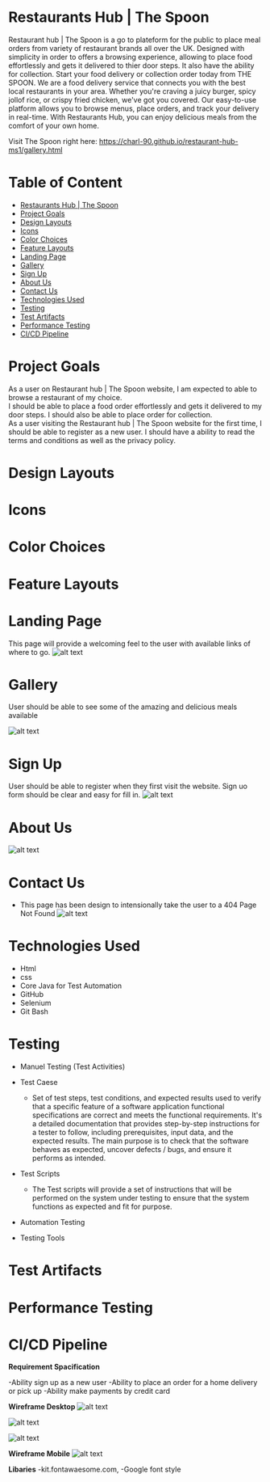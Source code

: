 
# Restaurants Hub | The Spoon
Restaurant hub | The Spoon is a go to plateform for the public to place meal orders from variety of restaurant brands all over the UK. 
Designed with simplicity in order to offers a browsing experience, allowing to place food effortlessly and gets it delivered to thier door steps. It also have the ability for collection. Start your food delivery or collection order today from THE SPOON. We are a food delivery service that connects you with the best local restaurants in your area. Whether you're craving a juicy burger, spicy jollof rice, or crispy fried chicken, we've got you covered. Our easy-to-use platform allows you to browse menus, place orders, and track your delivery in real-time. With Restaurants Hub, you can enjoy delicious meals from the comfort of your own home.

Visit The Spoon right here: https://charl-90.github.io/restaurant-hub-ms1/gallery.html 



<!-- TOC -->
# Table of Content

- [Restaurants Hub | The Spoon](#restaurants-hub--the-spoon)
- [Project Goals](#project-goals)
- [Design Layouts](#design-layouts)
- [Icons](#icons)
- [Color Choices](#color-choices)
- [Feature Layouts](#feature-layouts)
- [Landing Page](#landing-page)
- [Gallery](#gallery)
- [Sign Up](#sign-up)
- [About Us](#about-us)
- [Contact Us](#contact-us)
- [Technologies Used](#technologies-used)
- [Testing](#testing)
- [Test Artifacts](#test-artifacts)
- [Performance Testing](#performance-testing)
- [CI/CD Pipeline](#cicd-pipeline)


# Project Goals
  
As a user on Restaurant hub | The Spoon website, I am expected to able to browse a restaurant of my choice.  
I should be able to place a food order effortlessly and gets it delivered to my door steps. I should also be able to place order for collection.  
As a user visiting the Restaurant hub | The Spoon website for the first time, I should be able to register as a new user.
I should have a ability to read the terms and conditions as well as the privacy policy.



# Design Layouts





# Icons



# Color Choices








# Feature Layouts






# Landing Page
This page will provide a welcoming feel to the user with available links of where to go.
![alt text](assets/css/images/landingPage.PNG)

# Gallery
User should be able to see some of the amazing and delicious meals available

![alt text](assets/css/images/gallery.PNG)


# Sign Up
User should be able to register when they first visit the website.
Sign uo form should be clear and easy for fill in.
![alt text](assets/css/images/signUpPage.PNG)


# About Us
![alt text](assets/css/images/aboutUsPage.PNG)


# Contact Us
- This page has been design to intensionally take the user to a 404 Page Not Found
![alt text](image.png)

# Technologies Used
- Html
- css 
- Core Java for Test Automation 
- GitHub
- Selenium
- Git Bash



# Testing
- Manuel Testing (Test Activities)
- Test Caese 
    - Set of test steps,  test conditions, and expected results used to verify that a specific feature of a software application functional specifications are correct and meets the functional requirements. It's a detailed documentation that provides step-by-step instructions for a tester to follow, including prerequisites, input data, and the expected results. The main purpose is to check that the software behaves as expected, uncover defects / bugs, and ensure it performs as intended.

- Test Scripts
    - The Test scripts will provide a set of instructions that will be performed on the system under testing to ensure that the system functions as expected and fit for purpose.


- Automation Testing
- Testing Tools

# Test Artifacts

# Performance Testing 

# CI/CD Pipeline


**Requirement Spacification**

-Ability sign up as a new user
-Ability to place an order for a home delivery or pick up
-Ability make payments by credit card



**Wireframe Desktop**
![alt text](signUp.PNG)

![alt text](orderPage.PNG)

![alt text](restaurantHunPage.PNG)

**Wireframe Mobile**
![alt text](mobileSignUp.PNG)


**Libaries**
-kit.fontawaesome.com,
-Google font style